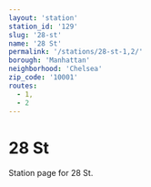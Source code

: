 ```yaml
---
layout: 'station'
station_id: '129'
slug: '28-st'
name: '28 St'
permalink: '/stations/28-st-1,2/'
borough: 'Manhattan'
neighborhood: 'Chelsea'
zip_code: '10001'
routes:
  - 1,
  - 2
---
```

# 28 St

Station page for 28 St.
